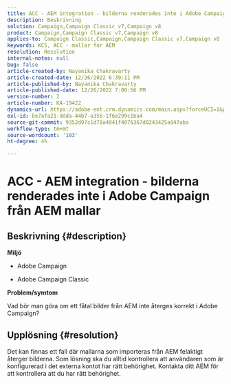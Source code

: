 ```yaml
---
title: ACC - AEM integration - bilderna renderades inte i Adobe Campaign från AEM mallar
description: Beskrivning
solution: Campaign,Campaign Classic v7,Campaign v8
product: Campaign,Campaign Classic v7,Campaign v8
applies-to: Campaign Classic,Campaign,Campaign Classic v7,Campaign v8
keywords: KCS, ACC - mallar för AEM
resolution: Resolution
internal-notes: null
bug: false
article-created-by: Nayanika Chakravarty
article-created-date: 12/26/2022 6:39:11 PM
article-published-by: Nayanika Chakravarty
article-published-date: 12/26/2022 7:00:56 PM
version-number: 2
article-number: KA-19422
dynamics-url: https://adobe-ent.crm.dynamics.com/main.aspx?forceUCI=1&pagetype=entityrecord&etn=knowledgearticle&id=80e87c93-4c85-ed11-81ac-6045bd006b4b
exl-id: be7afa21-ddda-44b7-a356-1f6e299c1ba4
source-git-commit: 9352d97c1d70a4041f4076367d0243425a947aba
workflow-type: tm+mt
source-wordcount: '103'
ht-degree: 4%

---
```


# ACC - AEM integration - bilderna renderades inte i Adobe Campaign från AEM mallar

## Beskrivning {#description}


<b>Miljö</b>

- Adobe Campaign

- Adobe Campaign Classic

<b>Problem/symtom</b>

Vad bör man göra om ett fåtal bilder från AEM inte återges korrekt i Adobe Campaign?


## Upplösning {#resolution}


Det kan finnas ett fall där mallarna som importeras från AEM felaktigt återger bilderna. Som lösning ska du alltid kontrollera att användaren som är konfigurerad i det externa kontot har rätt behörighet. Kontakta ditt AEM för att kontrollera att du har rätt behörighet.
